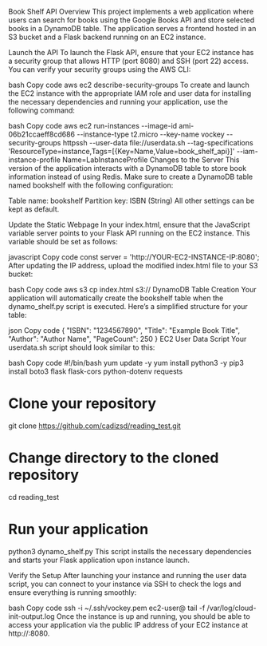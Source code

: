 Book Shelf API
Overview
This project implements a web application where users can search for books using the Google Books API and store selected books in a DynamoDB table. The application serves a frontend hosted in an S3 bucket and a Flask backend running on an EC2 instance.

Launch the API
To launch the Flask API, ensure that your EC2 instance has a security group that allows HTTP (port 8080) and SSH (port 22) access. You can verify your security groups using the AWS CLI:

bash
Copy code
aws ec2 describe-security-groups
To create and launch the EC2 instance with the appropriate IAM role and user data for installing the necessary dependencies and running your application, use the following command:

bash
Copy code
aws ec2 run-instances --image-id ami-06b21ccaeff8cd686 --instance-type t2.micro --key-name vockey --security-groups httpssh --user-data file://userdata.sh --tag-specifications 'ResourceType=instance,Tags=[{Key=Name,Value=book_shelf_api}]' --iam-instance-profile Name=LabInstanceProfile
Changes to the Server
This version of the application interacts with a DynamoDB table to store book information instead of using Redis. Make sure to create a DynamoDB table named bookshelf with the following configuration:

Table name: bookshelf
Partition key: ISBN (String)
All other settings can be kept as default.

Update the Static Webpage
In your index.html, ensure that the JavaScript variable server points to your Flask API running on the EC2 instance. This variable should be set as follows:

javascript
Copy code
const server = 'http://YOUR-EC2-INSTANCE-IP:8080';
After updating the IP address, upload the modified index.html file to your S3 bucket:

bash
Copy code
aws s3 cp index.html s3://<your-s3-bucket-name>
DynamoDB Table Creation
Your application will automatically create the bookshelf table when the dynamo_shelf.py script is executed. Here’s a simplified structure for your table:

json
Copy code
{
  "ISBN": "1234567890",
  "Title": "Example Book Title",
  "Author": "Author Name",
  "PageCount": 250
}
EC2 User Data Script
Your userdata.sh script should look similar to this:

bash
Copy code
#!/bin/bash
yum update -y
yum install python3 -y
pip3 install boto3 flask flask-cors python-dotenv requests

# Clone your repository
git clone https://github.com/cadizsd/reading_test.git

# Change directory to the cloned repository
cd reading_test

# Run your application
python3 dynamo_shelf.py
This script installs the necessary dependencies and starts your Flask application upon instance launch.

Verify the Setup
After launching your instance and running the user data script, you can connect to your instance via SSH to check the logs and ensure everything is running smoothly:

bash
Copy code
ssh -i ~/.ssh/vockey.pem ec2-user@<instance-IP>
tail -f /var/log/cloud-init-output.log
Once the instance is up and running, you should be able to access your application via the public IP address of your EC2 instance at http://<instance-IP>:8080.
